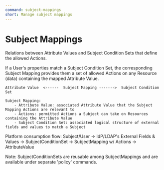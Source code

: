 ```yaml
---
command: subject-mappings
short: Manage subject mappings
---
```


# Subject Mappings

Relations between Attribute Values and Subject Condition Sets that define the allowed Actions.

If a User's properties match a Subject Condition Set, the corresponding Subject Mapping provides them a set of allowed Actions
on any Resource (data) containing the mapped Attribute Value. 

	Attribute Value  <------  Subject Mapping ------->  Subject Condition Set

	Subject Mapping: 
		- Attribute Value: associated Attribute Value that the Subject Mapping Actions are relevant to
		- Actions: permitted Actions a Subject can take on Resources containing the Attribute Value
		- Subject Condition Set: associated logical structure of external fields and values to match a Subject

Platform consumption flow:
Subject/User -> IdP/LDAP's External Fields & Values -> SubjectConditionSet -> SubjectMapping w/ Actions -> AttributeValue

Note: SubjectConditionSets are reusable among SubjectMappings and are available under separate 'policy' commands.
